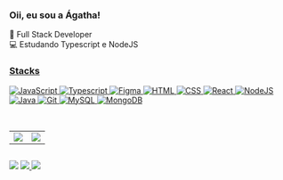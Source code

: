 ### Oii, eu sou a Ágatha!
👾 Full Stack Developer
<br>
💻 Estudando Typescript e NodeJS
<link rel="stylesheet" href="https://cdn.jsdelivr.net/gh/devicons/devicon@v2.15.1/devicon.min.css">
<div>
  <a href="https://github.com/htamagnus">
</div>
  <div style="display: inline_block">

  <h3>Stacks</h3>
  
  ![JavaScript](https://img.shields.io/badge/-JavaScript-333333?style=flat&logo=javascript)
  ![Typescript](https://img.shields.io/badge/-Typescript-333333?style=flat&logo=typescript)
  ![Figma](https://img.shields.io/badge/-Figma-333333?style=flat&logo=figma)
  ![HTML](https://img.shields.io/badge/-HTML5-333333?style=flat&logo=html5)
  ![CSS](https://img.shields.io/badge/-CSS3-333333?style=flat&logo=css3)
  ![React](https://img.shields.io/badge/-React-333333?style=flat&logo=react)
  ![NodeJS](https://img.shields.io/badge/-NodeJS-333333?style=flat&logo=node)
  ![Java](https://img.shields.io/badge/-Java-333333?style=flat&logo=java)
  ![Git](https://img.shields.io/badge/-Git-333333?style=flat&logo=git)
  ![MySQL](https://img.shields.io/badge/-MySQL-333333?style=flat&logo=mysql)
  ![MongoDB](https://img.shields.io/badge/-MongoDB-333333?style=flat&logo=mongodb)

</div>
<br>
<table>
  <tr>
    <td>
        <img src="https://github-readme-streak-stats.herokuapp.com/?user=htamagnus&theme=dracula&hide_border=false" />
    </td>
    <td>
      <img src="https://github-readme-stats.vercel.app/api/top-langs/?username=htamagnus&theme=dracula&hide_border=false&include_all_commits=true&count_private=true&layout=compact" />
    </td>
  </tr>
</table>

  ##
  
  <div> 
  <a href="https://www.instagram.com/agathamagnuss/" target="_blank"><img src="https://img.shields.io/badge/-Instagram-%23E4405F?style=for-the-badge&logo=instagram&logoColor=white" target="_blank"></a>
  <a href="https://www.linkedin.com/in/agathamagnus/" target="_blank"><img src="https://img.shields.io/badge/-LinkedIn-%230077B5?style=for-the-badge&logo=linkedin&logoColor=white" target="_blank">
  <a href="https://open.spotify.com/user/2132zypy2iomd4rpaz52xkmby?si=1dcf8efaf09f42f7" target="_blank"><img src="https://img.shields.io/badge/Spotify-1ED760?&style=for-the-badge&logo=spotify&logoColor=white" target="_blank"></a>
  
  </div>
